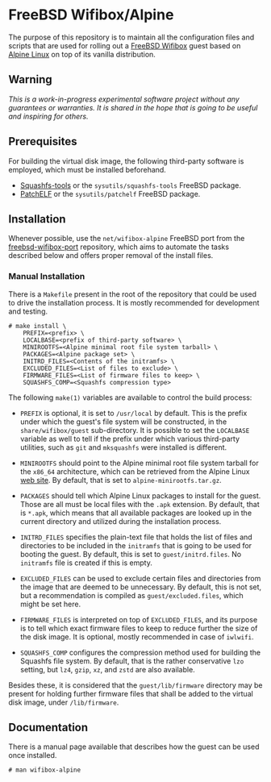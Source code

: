 # FreeBSD Wifibox/Alpine

The purpose of this repository is to maintain all the configuration
files and scripts that are used for rolling out a [FreeBSD Wifibox]
guest based on [Alpine Linux] on top of its vanilla distribution.

## Warning

*This is a work-in-progress experimental software project without any
guarantees or warranties.  It is shared in the hope that is going to
be useful and inspiring for others.*

## Prerequisites

For building the virtual disk image, the following third-party
software is employed, which must be installed beforehand.

- [Squashfs-tools] or the `sysutils/squashfs-tools` FreeBSD package.
- [PatchELF] or the `sysutils/patchelf` FreeBSD package. 

## Installation

Whenever possible, use the `net/wifibox-alpine` FreeBSD port from the
[freebsd-wifibox-port] repository, which aims to automate the tasks
described below and offers proper removal of the install files.

### Manual Installation

There is a `Makefile` present in the root of the repository that could
be used to drive the installation process.  It is mostly recommended
for development and testing.

```console
# make install \
	PREFIX=<prefix> \
	LOCALBASE=<prefix of third-party software> \
	MINIROOTFS=<Alpine minimal root file system tarball> \
	PACKAGES=<Alpine package set> \
	INITRD_FILES=<Contents of the initramfs> \
	EXCLUDED_FILES=<List of files to exclude> \
	FIRMWARE_FILES=<List of firmware files to keep> \
	SQUASHFS_COMP=<Squashfs compression type>
```

The following `make(1)` variables are available to control the build
process:

- `PREFIX` is optional, it is set to `/usr/local` by default.  This is
  the prefix under which the guest's file system will be constructed,
  in the `share/wifibox/guest` sub-directory.  It is possible to set
  the `LOCALBASE` variable as well to tell if the prefix under which
  various third-party utilities, such as `git` and `mksquashfs` were
  installed is different.

- `MINIROOTFS` should point to the Alpine minimal root file system
  tarball for the `x86_64` architecture, which can be retrieved from
  the Alpine Linux [web site](https://alpinelinux.org/downloads/).  By
  default, that is set to `alpine-minirootfs.tar.gz`.

- `PACKAGES` should tell which Alpine Linux packages to install for
  the guest.  Those are all must be local files with the `.apk`
  extension.  By default, that is `*.apk`, which means that all
  available packages are looked up in the current directory and
  utilized during the installation process.

- `INITRD_FILES` specifies the plain-text file that holds the list of
  files and directories to be included in the `initramfs` that is
  going to be used for booting the guest.  By default, this is set to
  `guest/initrd.files`.  No `initramfs` file is created if this is
  empty.

- `EXCLUDED_FILES` can be used to exclude certain files and
  directories from the image that are deemed to be unnecessary.  By
  default, this is not set, but a recommendation is compiled as
  `guest/excluded.files`, which might be set here.

- `FIRMWARE_FILES` is interpreted on top of `EXCLUDED_FILES`, and its
  purpose is to tell which exact firmware files to keep to reduce
  further the size of the disk image.  It is optional, mostly
  recommended in case of `iwlwifi`.

- `SQUASHFS_COMP` configures the compression method used for building
  the Squashfs file system.  By default, that is the rather
  conservative `lzo` setting, but `lz4`, `gzip`, `xz`, and `zstd` are
  also available.

Besides these, it is considered that the `guest/lib/firmware`
directory may be present for holding further firmware files that shall
be added to the virtual disk image, under `/lib/firmware`.

## Documentation

There is a manual page available that describes how the guest can be
used once installed.

```console
# man wifibox-alpine
```

[FreeBSD Wifibox]: https://github.com/pgj/freebsd-wifibox
[Alpine Linux]: https://alpinelinux.org/
[Squashfs-tools]: https://github.com/plougher/squashfs-tools
[PatchELF]: https://github.com/NixOS/patchelf
[freebsd-wifibox-port]: https://github.com/pgj/freebsd-wifibox-port/tree/squashfs-root

